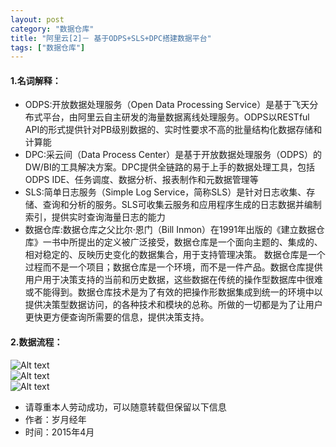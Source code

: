 ```yaml
---
layout: post
category: "数据仓库"
title: "阿里云[2]－ 基于ODPS+SLS+DPC搭建数据平台"
tags: ["数据仓库"]
---
```


#### 1.名词解释：
- ODPS:开放数据处理服务（Open Data Processing Service）是基于飞天分布式平台，由阿里云自主研发的海量数据离线处理服务。ODPS以RESTful API的形式提供针对PB级别数据的、实时性要求不高的批量结构化数据存储和计算能
- DPC:采云间（Data Process Center）是基于开放数据处理服务（ODPS）的DW/BI的工具解决方案。DPC提供全链路的易于上手的数据处理工具，包括ODPS IDE、任务调度、数据分析、报表制作和元数据管理等
- SLS:简单日志服务（Simple Log Service，简称SLS）是针对日志收集、存储、查询和分析的服务。SLS可收集云服务和应用程序生成的日志数据并编制索引，提供实时查询海量日志的能力
- 数据仓库:数据仓库之父比尔·恩门（Bill Inmon）在1991年出版的《建立数据仓库》一书中所提出的定义被广泛接受，数据仓库是一个面向主题的、集成的、相对稳定的、反映历史变化的数据集合，用于支持管理决策。 数据仓库是一个过程而不是一个项目；数据仓库是一个环境，而不是一件产品。数据仓库提供用户用于决策支持的当前和历史数据，这些数据在传统的操作型数据库中很难或不能得到。数据仓库技术是为了有效的把操作形数据集成到统一的环境中以提供决策型数据访问，的各种技术和模块的总称。所做的一切都是为了让用户更快更方便查询所需要的信息，提供决策支持。


#### 2.数据流程：
![Alt text](/images/product-relation.png)
<br>
![Alt text](/images/product-marts.jpg)
<br>
![Alt text](/images/dw.jpg)

>
- 请尊重本人劳动成功，可以随意转载但保留以下信息 
- 作者：岁月经年 
- 时间：2015年4月
